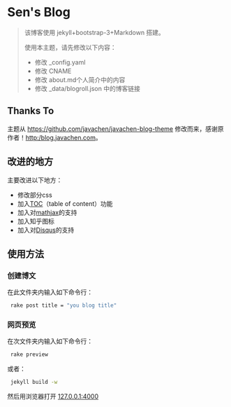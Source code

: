 Sen's Blog
======

> 该博客使用 jekyll+bootstrap-3+Markdown 搭建。
>
> 使用本主题，请先修改以下内容：
>
> - 修改 _config.yaml
> - 修改 CNAME
> - 修改 about.md个人简介中的内容
> - 修改 _data/blogroll.json 中的博客链接

## Thanks To

主题从 <https://github.com/javachen/javachen-blog-theme> 修改而来，感谢原作者！[http:/blog.javachen.com](http://blog.javachen.com)。

## 改进的地方
主要改进以下地方：

* 修改部分css
* 加入[TOC](https://github.com/ghiculescu/jekyll-table-of-contents)（table of content）功能
* 加入对[mathjax](https://www.mathjax.org/)的支持
* 加入知乎图标
* 加入对[Disqus](https://disqus.com/)的支持

## 使用方法
### 创建博文
在此文件夹内输入如下命令行：

```bash
 rake post title = "you blog title"
```

### 网页预览
在次文件夹内输入如下命令行：

```bash
 rake preview
```

或者：

```bash
 jekyll build -w
```

然后用浏览器打开 [127.0.0.1:4000](127.0.0.1:4000)
